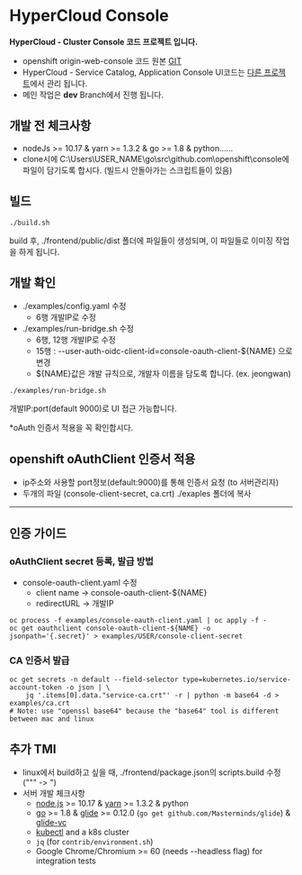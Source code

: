 HyperCloud Console
=========================
**HyperCloud - Cluster Console 코드 프로젝트 입니다.**
- openshift origin-web-console 코드 원본 [GIT](https://github.com/openshift/console/tree/release-3.11)
- HyperCloud - Service Catalog, Application Console UI코드는 [다른 프로젝트](https://gitlab.ck:10080/pk3/HyperCloud-ogl)에서 관리 됩니다.
- 메인 작업은 **dev** Branch에서 진행 됩니다.
## 개발 전 체크사항

- nodeJs >= 10.17 & yarn >= 1.3.2 & go >= 1.8 & python......
- clone시에 C:\Users\USER_NAME\go\src\github.com\openshift\console에 파일이 담기도록 합시다. (빌드시 안돌아가는 스크립트들이 있음)

## 빌드

```
./build.sh
```

build 후, ./frontend/public/dist 폴더에 파일들이 생성되며, 이 파일들로 이미징 작업을 하게 됩니다.


## 개발 확인
- ./examples/config.yaml 수정
    - 6행 개발IP로 수정
- ./examples/run-bridge.sh 수정
    - 6행, 12행 개발IP로 수정
    - 15행 : --user-auth-oidc-client-id=console-oauth-client-${NAME} 으로 변경
    - ${NAME}값은 개발 규칙으로, 개발자 이름을 담도록 합니다. (ex. jeongwan)
```
./examples/run-bridge.sh
```
개발IP:port(default 9000)로 UI 접근 가능합니다.
 
 *oAuth 인증서 적용을 꼭 확인합시다.

## openshift oAuthClient 인증서 적용
- ip주소와 사용할 port정보(default:9000)를 통해 인증서 요청 (to 서버관리자)
- 두개의 파일 (console-client-secret, ca.crt) ./exaples 폴더에 복사
---
## 인증 가이드
### oAuthClient secret 등록, 발급 방법
- console-oauth-client.yaml 수정
    - client name → console-oauth-client-${NAME}
    - redirectURL → 개발IP
```
oc process -f examples/console-oauth-client.yaml | oc apply -f -
oc get oauthclient console-oauth-client-${NAME} -o jsonpath='{.secret}' > examples/USER/console-client-secret
```

### CA 인증서 발급
```
oc get secrets -n default --field-selector type=kubernetes.io/service-account-token -o json | \
    jq '.items[0].data."service-ca.crt"' -r | python -m base64 -d > examples/ca.crt
# Note: use "openssl base64" because the "base64" tool is different between mac and linux
```

## 추가 TMI
- linux에서 build하고 싶을 때, ./frontend/package.json의 scripts.build 수정 (\"\"\" -> \") 
- 서버 개발 체크사항
    - [node.js](https://nodejs.org/) >= 10.17 & [yarn](https://yarnpkg.com/en/docs/install) >= 1.3.2 & python
    - [go](https://golang.org/) >= 1.8 & [glide](https://glide.sh/) >= 0.12.0 (`go get github.com/Masterminds/glide`) & [glide-vc](https://github.com/sgotti/glide-vc)
    - [kubectl](https://kubernetes.io/docs/tasks/tools/install-kubectl/) and a k8s cluster
    - `jq` (for `contrib/environment.sh`)
    - Google Chrome/Chromium >= 60 (needs --headless flag) for integration tests
    
